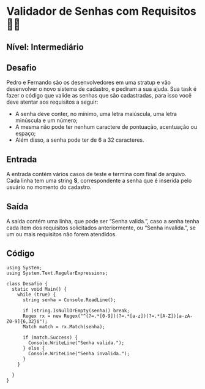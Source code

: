 # Validador de Senhas com Requisitos :woman_technologist:

## **Nível: Intermediário**

## Desafio

Pedro e Fernando são os desenvolvedores em uma stratup e vão desenvolver o novo sistema de cadastro, e pediram a sua ajuda. Sua task é fazer o código que valide as senhas que são cadastradas, para isso você deve atentar aos requisitos a seguir:

- A senha deve conter, no mínimo, uma letra maiúscula, uma letra minúscula e um número;
- A mesma não pode ter nenhum caractere de pontuação, acentuação ou espaço;
- Além disso, a senha pode ter de 6 a 32 caracteres.

## Entrada

A entrada contém vários casos de teste e termina com final de arquivo. Cada linha tem uma string **S**, correspondente a senha que é inserida pelo usuário no momento do cadastro.

## Saída

A saída contém uma linha, que pode ser “Senha valida.”, caso a senha tenha cada item dos requisitos solicitados anteriormente, ou “Senha invalida.”, se um ou mais requisitos não forem atendidos.

## Código

```
using System;
using System.Text.RegularExpressions; 

class Desafio {
  static void Main() {
    while (true) { 
      string senha = Console.ReadLine();

      if (string.IsNullOrEmpty(senha)) break;
      Regex rx = new Regex("^(?=.*[0-9])(?=.*[a-z])(?=.*[A-Z])[a-zA-Z0-9]{6,32}$");
      Match match = rx.Match(senha);
      
      if (match.Success) {
        Console.WriteLine("Senha valida.");
      } else {
        Console.WriteLine("Senha invalida.");
      }
    }

  }
}
```

